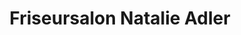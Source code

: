 ---
title: "Friseursalon Natalie Adler"
url: /hannover/friseursalon-natalie-adler/
shop: Friseur
---